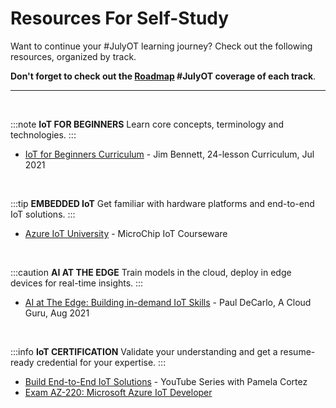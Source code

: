 # Resources For Self-Study

Want to continue your #JulyOT learning journey? Check out the following resources, organized by track.

**Don't forget to check out the [Roadmap](/roadmap) #JulyOT coverage of each track**.

---

<br/>

:::note **IoT FOR BEGINNERS**
Learn core concepts, terminology and technologies. 
:::

* [IoT for Beginners Curriculum](https://github.com/microsoft/IoT-For-Beginners) - Jim Bennett, 24-lesson Curriculum, Jul 2021


<br/>

:::tip **EMBEDDED IoT**
Get familiar with hardware platforms and end-to-end IoT solutions.
:::

* [Azure IoT University](https://aka.ms/mu.microchip/AzureIoT) - MicroChip IoT Courseware

<br/>

:::caution **AI AT THE EDGE**
Train models in the cloud, deploy in edge devices for real-time insights. 
:::

* [AI at The Edge: Building in-demand IoT Skills](https://acloudguru.com/blog/engineering/artificial-intelligence-at-the-edge-building-in-demand-iot-skills) - Paul DeCarlo, A Cloud Guru, Aug 2021


<br/>

:::info **IoT CERTIFICATION**
Validate your understanding and get a resume-ready credential for your expertise. 
:::

* [Build End-to-End IoT Solutions](https://www.youtube.com/playlist?list=PL1ljc761XCiZMLoKOWZ8YVq_u9DacV7sy) - YouTube Series with Pamela Cortez
* [Exam AZ-220: Microsoft Azure IoT Developer](https://docs.microsoft.com/en-us/learn/certifications/exams/az-220)